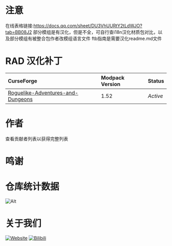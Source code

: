 # 注意
在线表格链接:https://docs.qq.com/sheet/DU3VhUURtY2tLdWJO?tab=BB08J2
部分模组是有汉化，但是不全，可自行查i18n汉化材质包对比，以及部分模组有被整合包作者改模组语言文件
ftb指南是需要汉化readme.md文件
# RAD 汉化补丁
CurseForge|Modpack Version|Status
:-|:-|:-
[Roguelike-Adventures-and-Dungeons](https://www.curseforge.com/minecraft/modpacks/roguelike-adventures-and-dungeons)|1.52|*Active*|
# 作者
查看贡献者列表以获得完整列表
# 鸣谢

# 仓库统计数据
  ![Alt](https://repobeats.axiom.co/api/embed/18cec06c8ae62c00ef0b2667c0bb1828af1627c8.svg "Repobeats analytics image")

# 关于我们
  [![Website](https://shields.io/website?up_message=vmct-cn.top&url=http://vmct-cn.top&label=Website)](http://vmct-cn.top)
  [![Bilibili](https://shields.io/website?up_message=Space&url=https://space.bilibili.com/2085089798/&label=Bilibili)](https://space.bilibili.com/2085089798/)
  
<!--
  仓库统计数据等都需要自己填写，只是个模板而已，不会写那么细。
  仓库统计数据的表格来这里获取https://repobeats.axiom.co/ 然后将链接填写至空格当中
-->
